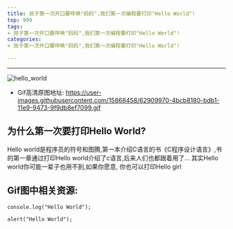 ```yaml
---
title: 孩子第一次开口要呼唤"妈妈",我们第一次编程要打印"Hello World"!
top: 999
tags:
- 孩子第一次开口要呼唤"妈妈",我们第一次编程要打印"Hello World"!
categories:
- 孩子第一次开口要呼唤"妈妈",我们第一次编程要打印"Hello World"!

---
```


------

![hello_world](https://user-images.githubusercontent.com/15868458/62909969-4bcb8180-bdb1-11e9-9d45-2179564c1828.gif)

<!-- more -->

- Gif高清原图地址: https://user-images.githubusercontent.com/15868458/62909970-4bcb8180-bdb1-11e9-9473-9f9db8ef7099.gif


## 为什么第一次要打印Hello World?

Hello world是程序员的符号和图腾,第一本介绍C语言的书《C程序设计语言》,书的第一章通过打印Hello world介绍了c语言,后来人们也都跟着用了... 其实Hello world你可能一辈子也用不到,如果你愿意, 你也可以打印Hello girl

## Gif图中相关资源:

```
console.log("Hello World");
```

```
alert("Hello World");
```
